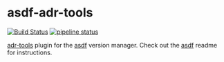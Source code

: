 # asdf-adr-tools

[![Build Status](https://travis-ci.org/npryce/adr-tools.svg?branch=master)](https://travis-ci.org/npryce/adr-tools)
[![pipeline status](https://gitlab.com/npryce/adr-tools/badges/master/pipeline.svg)](https://gitlab.com/npryce/adr-tools/commits/master)


[adr-tools](https://github.com/npryce/adr-tools) plugin for the [asdf](https://github.com/asdf-vm/asdf) version manager.
Check out the [asdf](https://github.com/asdf-vm/asdf) readme for instructions.
